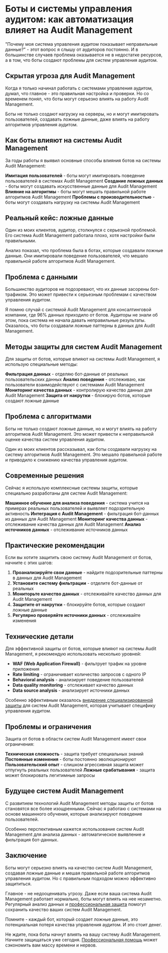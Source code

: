 ﻿# Боты и системы управления аудитом: как автоматизация влияет на Audit Management

"Почему моя система управления аудитом показывает неправильные данные?" - этот вопрос я слышу от аудиторов постоянно. И в большинстве случаев проблема оказывается не в недостатке ресурсов, а в том, что боты создают проблемы для систем управления аудитом.

## Скрытая угроза для Audit Management

Когда я только начинал работать с системами управления аудитом, думал, что главное - это правильная настройка и проверки. Но со временем понял, что боты могут серьезно влиять на работу Audit Management.

Боты не только создают нагрузку на серверы, но и могут имитировать пользователей, создавать ложные данные, даже влиять на работу алгоритмов управления аудитом.

## Как боты влияют на системы Audit Management

За годы работы я выявил основные способы влияния ботов на системы Audit Management:

**Имитация пользователей** - боты могут имитировать поведение пользователей в системах Audit Management
**Создание ложных данных** - боты могут создавать искусственные данные для Audit Management
**Влияние на алгоритмы** - боты могут мешать правильной работе алгоритмов Audit Management
**Проблемы с производительностью** - боты могут создавать нагрузку на системы Audit Management

## Реальный кейс: ложные данные

Один из моих клиентов, аудитор, столкнулся с серьезной проблемой. Его система Audit Management работала плохо, хотя настройки были правильными.

Анализ показал, что проблема была в ботах, которые создавали ложные данные. Они имитировали поведение пользователей, что мешало правильной работе алгоритмов Audit Management.

## Проблема с данными

Большинство аудиторов не подозревают, что их данные засорены бот-трафиком. Это может привести к серьезным проблемам с качеством управления аудитом.

Я помню случай с системой Audit Management для консалтинговой компании, где 96% данных приходило от ботов. Аудиторы не знали об этом, пока система не начала давать неправильные результаты. Оказалось, что боты создавали ложные паттерны в данных для Audit Management.

## Методы защиты для систем Audit Management

Для защиты от ботов, которые влияют на системы Audit Management, я использую специальные методы:

**Фильтрация данных** - отделяю бот-данные от реальных пользовательских данных
**Анализ поведения** - отслеживаю, как пользователи взаимодействуют с системами Audit Management
**Мониторинг качества данных** - контролирую качество данных для Audit Management
**Защита от накрутки** - блокирую ботов, которые создают ложные данные

## Проблема с алгоритмами

Боты не только создают ложные данные, но и могут влиять на работу алгоритмов Audit Management. Это может привести к неправильной оценке качества систем управления аудитом.

Один из моих клиентов рассказывал, как боты создавали нагрузку на систему алгоритмов Audit Management. Это мешало правильной работе и приводило к снижению качества управления аудитом.

## Современные решения

Сейчас я использую комплексные системы защиты, которые специально разработаны для систем Audit Management:

**Машинное обучение для анализа поведения** - система учится на примерах реальных пользователей и выявляет подозрительную активность
**Интеграция с Audit Management** - фильтрация бот-данных из данных для Audit Management
**Мониторинг качества данных** - отслеживание качества данных для Audit Management
**Анализ источников данных** - отслеживание источников данных

## Практические рекомендации

Если вы хотите защитить свою систему Audit Management от ботов, начните с этих шагов:

1. **Проанализируйте свои данные** - найдите подозрительные паттерны в данных для Audit Management
2. **Установите систему фильтрации** - отделите бот-данные от реальных
3. **Мониторьте качество данных** - отслеживайте качество данных для Audit Management
4. **Защитите от накрутки** - блокируйте ботов, которые создают ложные данные
5. **Регулярно проверяйте источники данных** - отслеживайте изменения

## Технические детали

Для эффективной защиты от ботов, которые влияют на системы Audit Management, я рекомендую использовать несколько уровней:

- **WAF (Web Application Firewall)** - фильтрует трафик на уровне приложения
- **Rate limiting** - ограничивает количество запросов с одного IP
- **Behavioral analysis** - анализирует поведение пользователей
- **Data quality monitoring** - отслеживает качество данных
- **Data source analysis** - анализирует источники данных

Особенно эффективным оказалось [внедрение специализированной защиты](https://progaem.com/ustanovka-antibota-usluga-po-zashhite-ot-botov-vashih-sajtov-na-razlichnyh-cms-sistemah.html) для систем Audit Management, которая учитывает специфику управления аудитом.

## Проблемы и ограничения

Защита от ботов в области систем Audit Management имеет свои ограничения:

**Техническая сложность** - защита требует специальных знаний
**Постоянные изменения** - боты постоянно эволюционируют
**Пользовательский опыт** - слишком агрессивная защита может отпугнуть реальных пользователей
**Ложные срабатывания** - защита может блокировать легитимные запросы

## Будущее систем Audit Management

С развитием технологий Audit Management методы защиты от ботов становятся все более изощренными. Сейчас я работаю с системами на основе машинного обучения, которые анализируют поведение пользователей.

Особенно перспективным кажется использование систем Audit Management для анализа данных - автоматическое выявление и фильтрация бот-данных.

## Заключение

Боты могут серьезно влиять на качество систем Audit Management, создавая ложные данные и мешая правильной работе алгоритмов управления аудитом. Но с правильным подходом можно эффективно защититься.

Главное - не недооценивать угрозу. Даже если ваша система Audit Management работает нормально, боты могут влиять на нее незаметно. Регулярный анализ данных и [профессиональная защита](https://progaem.com/ustanovka-antibota-usluga-po-zashhite-ot-botov-vashih-sajtov-na-razlichnyh-cms-sistemah.html) помогут сохранить качество ваших систем Audit Management.

Помните - каждый бот, который создает ложные данные, это потенциальная потеря качества управления аудитом. И это стоит денег.

Не ждите, пока боты начнут влиять на вашу систему Audit Management. Начните защищаться уже сегодня. [Профессиональная помощь](https://progaem.com/ustanovka-antibota-usluga-po-zashhite-ot-botov-vashih-sajtov-na-razlichnyh-cms-sistemah.html) может сэкономить вам массу времени и нервов.

